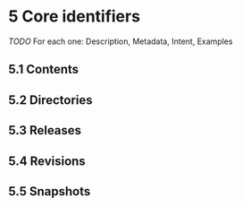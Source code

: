 # 5 Core identifiers

*TODO* For each one: Description, Metadata, Intent, Examples

## 5.1 Contents

## 5.2 Directories

## 5.3 Releases

## 5.4 Revisions

## 5.5 Snapshots

